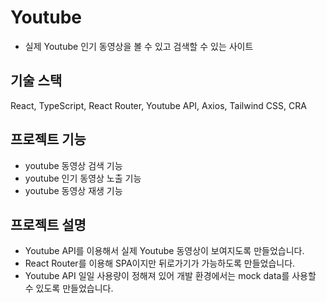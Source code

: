 # Youtube
- 실제 Youtube 인기 동영상을 볼 수 있고 검색할 수 있는 사이트

## 기술 스택
React, TypeScript, React Router, Youtube API, Axios, Tailwind CSS, CRA

## 프로젝트 기능
- youtube 동영상 검색 기능
- youtube 인기 동영상 노출 기능
- youtube 동영상 재생 기능

## 프로젝트 설명
- Youtube API를 이용해서 실제 Youtube 동영상이 보여지도록 만들었습니다.
- React Router를 이용해 SPA이지만 뒤로가기가 가능하도록 만들었습니다.
- Youtube API 일일 사용량이 정해져 있어 개발 환경에서는 mock data를 사용할 수 있도록 만들었습니다.

